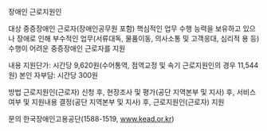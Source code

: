 장애인 근로지원인

대상
중증장애인 근로자(장애인공무원 포함)
핵심적인 업무 수행 능력을 보유하고 있으나 장애로 인해 부수적인 업무(서류대독, 물품이동, 의사소통 및 고객응대, 심리적 용 등) 수행이 어려운 중증장애인 근로자를 지원

내용
지원단가: 시간당 9,620원(수어통역, 점역교정 및 속기 근로지원인의 경우 11,544원)
본인 자부담: 시간당 300원

방법
근로지원인(근로자) 신청 후, 현장조사 및 평가(공단 지역본부 및 지사) 후, 서비스 여부 및 지원내용 결정(공단 지역본부 및 지사) 후, 근로지원인(근로자) 지원

문의
한국장애인고용공단(1588-1519, www.kead.or.kr)
